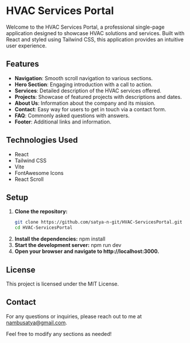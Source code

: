 # HVAC Services Portal

Welcome to the HVAC Services Portal, a professional single-page application designed to showcase HVAC solutions and services. Built with React and styled using Tailwind CSS, this application provides an intuitive user experience.

## Features

- **Navigation**: Smooth scroll navigation to various sections.
- **Hero Section**: Engaging introduction with a call to action.
- **Services**: Detailed description of the HVAC services offered.
- **Projects**: Showcase of featured projects with descriptions and dates.
- **About Us**: Information about the company and its mission.
- **Contact**: Easy way for users to get in touch via a contact form.
- **FAQ**: Commonly asked questions with answers.
- **Footer**: Additional links and information.

## Technologies Used

- React
- Tailwind CSS
- Vite
- FontAwesome Icons
- React Scroll

## Setup

1. **Clone the repository:**
   ```bash
   git clone https://github.com/satya-n-git/HVAC-ServicesPortal.git
   cd HVAC-ServicesPortal
2. **Install the dependencies:**
   npm install
3. **Start the development server:**
   npm run dev
4. **Open your browser and navigate to http://localhost:3000.**

## License
This project is licensed under the MIT License.

## Contact
For any questions or inquiries, please reach out to me at nambusatya@gmail.com.

Feel free to modify any sections as needed!

